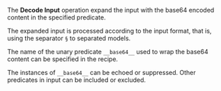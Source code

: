 The **Decode Input** operation expand the input with the base64 encoded content in the specified predicate.

The expanded input is processed according to the input format, that is, using the separator `§` to separated models.

The name of the unary predicate `__base64__` used to wrap the base64 content can be specified in the recipe.

The instances of `__base64__` can be echoed or suppressed. Other predicates in input can be included or excluded.